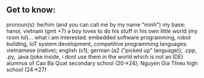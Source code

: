 ## Get to know:

pronoun(s): he/him (and you can call me by my name "minh")
my base: hanoi, vietnam (gmt +7)
a boy loves to do his stuff in his own little world (my room lol)...
what i am interested: embedded software programming, robot building, IoT system development, competitive programming
languages: vietnamese (native); english (c1); german (a2 ("picked up" language)); .cpp, .py, .java (joke inside, i dont use them in the world which is not an IDE)
alumnus of Cao Ba Quat secondary school (20->24), Nguyen Gia Thieu high school (24->27)
